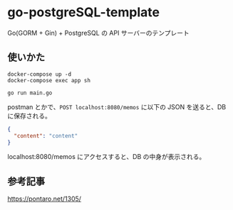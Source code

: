 # go-postgreSQL-template

Go(GORM + Gin) + PostgreSQL の API サーバーのテンプレート

## 使いかた

```
docker-compose up -d
docker-compose exec app sh
```

```
go run main.go
```

postman とかで、`POST localhost:8080/memos` に以下の JSON を送ると、DB に保存される。

```json
{
  "content": "content"
}
```

localhost:8080/memos にアクセスすると、DB の中身が表示される。

## 参考記事
https://pontaro.net/1305/

